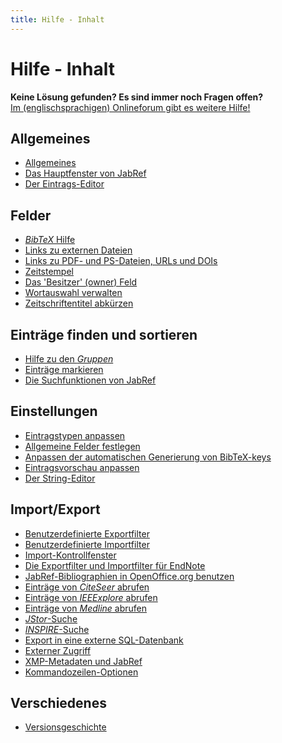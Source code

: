 ```yaml
---
title: Hilfe - Inhalt
---
```


# Hilfe - Inhalt

<div class="panel panel-info">
  <div class="panel-heading">
    <strong>Keine Lösung gefunden? Es sind immer noch Fragen offen?</strong>
  </div>
  <div class="panel-body">
    <a class="btn btn-default" role="button" href="http://discourse.jabref.org">Im (englischsprachigen) Onlineforum gibt es weitere Hilfe!</a>
  </div>
</div>

## Allgemeines

-   [Allgemeines](JabRefHelp)
-   [Das Hauptfenster von JabRef](BaseFrameHelp)
-   [Der Eintrags-Editor](EntryEditorHelp)

## Felder

-   [*BibTeX* Hilfe](BibtexHelp)
-   [Links zu externen Dateien](FileLinks)
-   [Links zu PDF- und PS-Dateien, URLs und DOIs](ExternalFiles)
-   [Zeitstempel](TimeStampHelp)
-   [Das 'Besitzer' (owner) Feld](OwnerHelp)
-   [Wortauswahl verwalten](ContentSelectorHelp)
-   [Zeitschriftentitel abkürzen](JournalAbbreviations)

## Einträge finden und sortieren

-   [Hilfe zu den *Gruppen*](GroupsHelp)
-   [Einträge markieren](MarkingHelp)
-   [Die Suchfunktionen von JabRef](SearchHelp)

## Einstellungen

-   [Eintragstypen anpassen](CustomEntriesHelp)
-   [Allgemeine Felder festlegen](GeneralFields)
-   [Anpassen der automatischen Generierung von BibTeX-keys](LabelPatterns)
-   [Eintragsvorschau anpassen](PreviewHelp)
-   [Der String-Editor](StringEditorHelp)

## Import/Export
-   [Benutzerdefinierte Exportfilter](CustomExports)
-   [Benutzerdefinierte Importfilter](CustomImports)
-   [Import-Kontrollfenster](ImportInspectionDialog)
-   [Die Exportfilter und Importfilter für EndNote](EndNoteFilters)
-   [JabRef-Bibliographien in OpenOffice.org benutzen](OpenOfficeHelp)
-   [Einträge von *CiteSeer* abrufen](CiteSeerHelp)
-   [Einträge von *IEEExplore* abrufen](IEEEXploreHelp)
-   [Einträge von *Medline* abrufen](MedlineHelp)
-   [*JStor*-Suche](JSTOR)
-   [*INSPIRE*-Suche](INSPIRE)
-   [Export in eine externe SQL-Datenbank](SQLExport)
-   [Externer Zugriff](RemoteHelp)
-   [XMP-Metadaten und JabRef](XMPHelp)
-   [Kommandozeilen-Optionen](CommandLine)

## Verschiedenes

-   [Versionsgeschichte](RevisionHistory)
